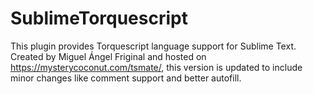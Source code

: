 # SublimeTorquescript
This plugin provides Torquescript language support for Sublime Text. Created by Miguel Ángel Friginal and hosted on https://mysterycoconut.com/tsmate/, this version is updated to include minor changes like comment support and better autofill.
